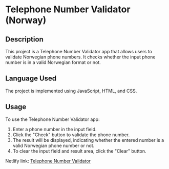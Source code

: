 # Telephone Number Validator (Norway)

## Description

This project is a Telephone Number Validator app that allows users to validate Norwegian phone numbers. It checks whether the input phone number is in a valid Norwegian format or not.

## Language Used

The project is implemented using JavaScript, HTML, and CSS.

## Usage

To use the Telephone Number Validator app:

1. Enter a phone number in the input field.
2. Click the "Check" button to validate the phone number.
3. The result will be displayed, indicating whether the entered number is a valid Norwegian phone number or not.
4. To clear the input field and result area, click the "Clear" button.

Netlify link: [Telephone Number Validator](https://telephone-number-validator.netlify.app/)
